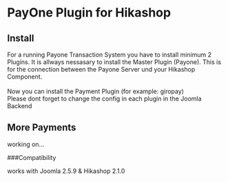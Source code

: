 PayOne Plugin for Hikashop
==========================



Install
-------

For a running Payone Transaction System you have to install minimum 2 Plugins.
It is allways nessasary to install the Master Plugin (Payone). This is for the connection between the Payone Server und your Hikashop Component.<br>
<br>
Now you can install the Payment Plugin (for example: giropay)
<br>
Please dont forget to change the config in each plugin in the Joomla Backend

More Payments
-------
working on...


###Compatibility


works with Joomla 2.5.9 & Hikashop 2.1.0

